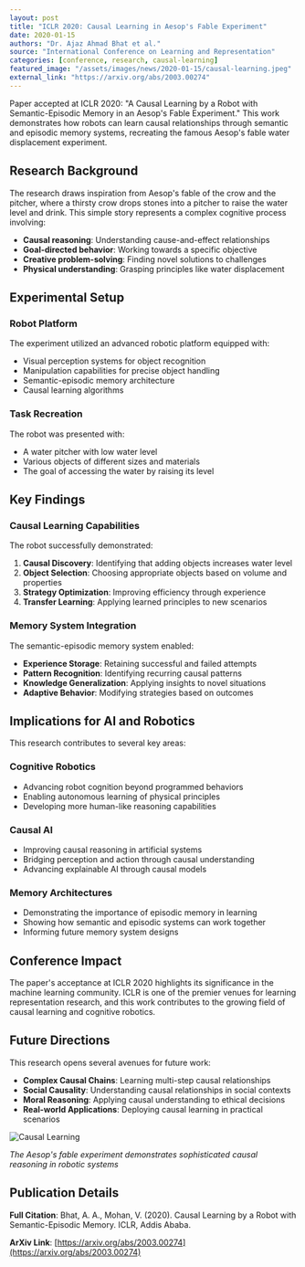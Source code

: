```yaml
---
layout: post
title: "ICLR 2020: Causal Learning in Aesop's Fable Experiment"
date: 2020-01-15
authors: "Dr. Ajaz Ahmad Bhat et al."
source: "International Conference on Learning and Representation"
categories: [conference, research, causal-learning]
featured_image: "/assets/images/news/2020-01-15/causal-learning.jpeg"
external_link: "https://arxiv.org/abs/2003.00274"
---
```


Paper accepted at ICLR 2020: "A Causal Learning by a Robot with Semantic-Episodic Memory in an Aesop's Fable Experiment." This work demonstrates how robots can learn causal relationships through semantic and episodic memory systems, recreating the famous Aesop's fable water displacement experiment.

## Research Background

The research draws inspiration from Aesop's fable of the crow and the pitcher, where a thirsty crow drops stones into a pitcher to raise the water level and drink. This simple story represents a complex cognitive process involving:

- **Causal reasoning**: Understanding cause-and-effect relationships
- **Goal-directed behavior**: Working towards a specific objective
- **Creative problem-solving**: Finding novel solutions to challenges
- **Physical understanding**: Grasping principles like water displacement

## Experimental Setup

### Robot Platform
The experiment utilized an advanced robotic platform equipped with:
- Visual perception systems for object recognition
- Manipulation capabilities for precise object handling
- Semantic-episodic memory architecture
- Causal learning algorithms

### Task Recreation
The robot was presented with:
- A water pitcher with low water level
- Various objects of different sizes and materials
- The goal of accessing the water by raising its level

## Key Findings

### Causal Learning Capabilities
The robot successfully demonstrated:

1. **Causal Discovery**: Identifying that adding objects increases water level
2. **Object Selection**: Choosing appropriate objects based on volume and properties
3. **Strategy Optimization**: Improving efficiency through experience
4. **Transfer Learning**: Applying learned principles to new scenarios

### Memory System Integration
The semantic-episodic memory system enabled:

- **Experience Storage**: Retaining successful and failed attempts
- **Pattern Recognition**: Identifying recurring causal patterns
- **Knowledge Generalization**: Applying insights to novel situations
- **Adaptive Behavior**: Modifying strategies based on outcomes

## Implications for AI and Robotics

This research contributes to several key areas:

### Cognitive Robotics
- Advancing robot cognition beyond programmed behaviors
- Enabling autonomous learning of physical principles
- Developing more human-like reasoning capabilities

### Causal AI
- Improving causal reasoning in artificial systems
- Bridging perception and action through causal understanding
- Advancing explainable AI through causal models

### Memory Architectures
- Demonstrating the importance of episodic memory in learning
- Showing how semantic and episodic systems can work together
- Informing future memory system designs

## Conference Impact

The paper's acceptance at ICLR 2020 highlights its significance in the machine learning community. ICLR is one of the premier venues for learning representation research, and this work contributes to the growing field of causal learning and cognitive robotics.

## Future Directions

This research opens several avenues for future work:

- **Complex Causal Chains**: Learning multi-step causal relationships
- **Social Causality**: Understanding causal relationships in social contexts
- **Moral Reasoning**: Applying causal understanding to ethical decisions
- **Real-world Applications**: Deploying causal learning in practical scenarios

![Causal Learning](/assets/images/news/2020-01-15/causal-learning.jpeg)

*The Aesop's fable experiment demonstrates sophisticated causal reasoning in robotic systems*

## Publication Details

**Full Citation**: Bhat, A. A., Mohan, V. (2020). Causal Learning by a Robot with Semantic-Episodic Memory. ICLR, Addis Ababa.

**ArXiv Link**: [https://arxiv.org/abs/2003.00274](https://arxiv.org/abs/2003.00274)